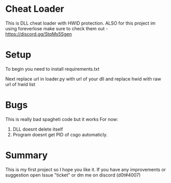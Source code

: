 # Cheat Loader
This is DLL cheat loader with HWID protection.
ALSO
for this project im using foreverlose
make sure to check them out - https://discord.gg/StqMs5Sgen

# Setup
To begin you need to install requirements.txt

Next replace url in loader.py with url of your dll
and replace hwid with raw url of hwid list

# Bugs
This is really bad spagheti code but it works
For now: 
1. DLL doesnt delete itself
2. Program doesnt get PID of csgo automaticly.

# Summary
This is my first project so I hope you like it. 
If you have any improvements or suggestion open Issue "ticket" or dm me on discord (d0t#4007)
